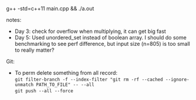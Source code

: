 g++ -std=c++11 main.cpp && ./a.out

notes:
- Day 3: check for overflow when multiplying, it can get big fast
- Day 5: Used unordered\_set instead of boolean array. I should do some benchmarking to see perf difference, but input size (n=805) is too small to really matter?


Git:  
- To perm delete something from all record:  
    ```git filter-branch -f --index-filter "git rm -rf --cached --ignore-unmatch PATH_TO_FILE" -- --all```  
    ```git push --all --force```  


